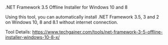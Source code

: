 .NET Framework 3.5 Offline Installer for Windows 10 and 8

Using this tool, you can automatically install .NET Framework 3.5, 3 and 2 on Windows 10, 8 and 8.1 without internet connection.

Tool Details: https://www.techgainer.com/tools/net-framework-3-5-offline-installer-windows-10-8-x/
